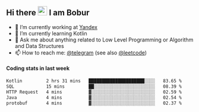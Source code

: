 ## Hi there <img src="https://media.giphy.com/media/hvRJCLFzcasrR4ia7z/giphy.gif" width="25px" height="25px"> I am Bobur

- 💼 I’m currently working at [Yandex](https://yandex.ru/)
- 🌱 I’m currently learning Kotlin
- 💬 Ask me about anything related to Low Level Programming or Algorithm and Data Structures
- 📫 How to reach me: [@telegram](https://t.me/octoant) (see also [@leetcode](https://leetcode.com/octoant/))    

#### Coding stats in last week

<!--START_SECTION:waka-->

```txt
Kotlin         2 hrs 31 mins   █████████████████████░░░░   83.65 %
SQL            15 mins         ██░░░░░░░░░░░░░░░░░░░░░░░   08.39 %
HTTP Request   4 mins          ▓░░░░░░░░░░░░░░░░░░░░░░░░   02.59 %
Java           4 mins          ▓░░░░░░░░░░░░░░░░░░░░░░░░   02.54 %
protobuf       4 mins          ▓░░░░░░░░░░░░░░░░░░░░░░░░   02.37 %
```

<!--END_SECTION:waka-->
